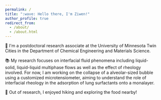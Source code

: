 ```yaml
---
permalink: /
title: ":wave: Hello there, I'm Ziwen!"
author_profile: true
redirect_from: 
  - /about/
  - /about.html
---
```




:mega: I'm a postdoctoral research associate at the University of Minnesota Twin Cities in the Department of Chemical Engineering and Materials Science.

:books: My research focuses on interfacial fluid phenomena including liquid-solid, liquid-liquid multiphase flows as well as the effect of rheology involved. For now, I am working on the collapse of a alveolar-sized bubble using a customized microtensiometer, aiming to understand the role of interfacial rheology in the adsorption of lung surfactants onto a monalayer.

:bug: Out of research, I enjoyed hiking and exploring the food nearby!
